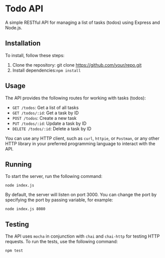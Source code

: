 # Todo API

A simple RESTful API for managing a list of tasks (todos) using Express and Node.js.

## Installation

To install, follow these steps:

1. Clone the repository:
   git clone https://github.com/your/repo.git
2. Install dependencies:`npm install`

## Usage

The API provides the following routes for working with tasks (todos):

- `GET /todos`: Get a list of all tasks
- `GET /todos/:id`: Get a task by ID
- `POST /todos`: Create a new task
- `PUT /todos/:id`: Update a task by ID
- `DELETE /todos/:id`: Delete a task by ID

You can use any HTTP client, such as `curl`, `httpie`, or `Postman`, or any other HTTP library in your preferred programming language to interact with the API.

## Running

To start the server, run the following command:

`node index.js`

By default, the server will listen on port 3000. You can change the port by specifying the port by passing variable, for example:

`node index.js 8080`

## Testing

The API uses `mocha` in conjunction with `chai` and `chai-http` for testing HTTP requests. To run the tests, use the following command:

`npm test`